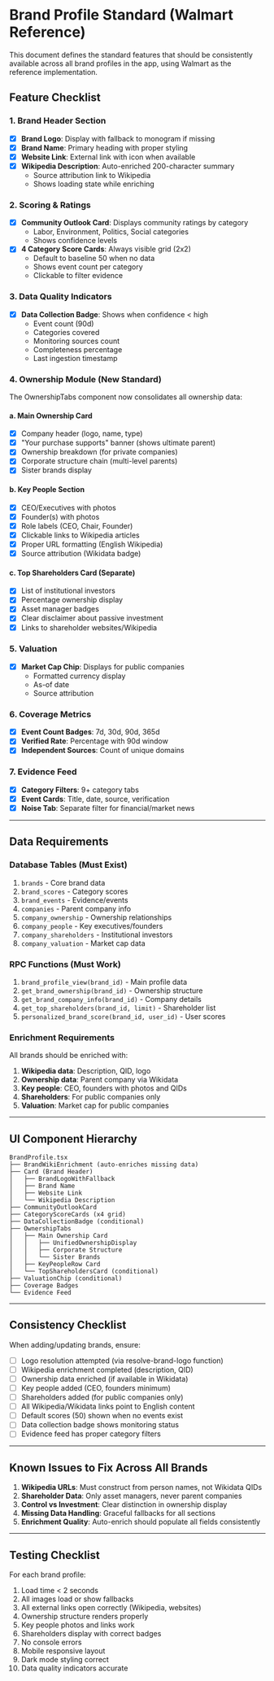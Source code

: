 # Brand Profile Standard (Walmart Reference)

This document defines the standard features that should be consistently available across all brand profiles in the app, using Walmart as the reference implementation.

## Feature Checklist

### 1. Brand Header Section
- [x] **Brand Logo**: Display with fallback to monogram if missing
- [x] **Brand Name**: Primary heading with proper styling
- [x] **Website Link**: External link with icon when available
- [x] **Wikipedia Description**: Auto-enriched 200-character summary
  - Source attribution link to Wikipedia
  - Shows loading state while enriching

### 2. Scoring & Ratings
- [x] **Community Outlook Card**: Displays community ratings by category
  - Labor, Environment, Politics, Social categories
  - Shows confidence levels
- [x] **4 Category Score Cards**: Always visible grid (2x2)
  - Default to baseline 50 when no data
  - Shows event count per category
  - Clickable to filter evidence

### 3. Data Quality Indicators
- [x] **Data Collection Badge**: Shows when confidence < high
  - Event count (90d)
  - Categories covered
  - Monitoring sources count
  - Completeness percentage
  - Last ingestion timestamp

### 4. Ownership Module (New Standard)
The OwnershipTabs component now consolidates all ownership data:

#### a. Main Ownership Card
- [x] Company header (logo, name, type)
- [x] "Your purchase supports" banner (shows ultimate parent)
- [x] Ownership breakdown (for private companies)
- [x] Corporate structure chain (multi-level parents)
- [x] Sister brands display

#### b. Key People Section
- [x] CEO/Executives with photos
- [x] Founder(s) with photos
- [x] Role labels (CEO, Chair, Founder)
- [x] Clickable links to Wikipedia articles
- [x] Proper URL formatting (English Wikipedia)
- [x] Source attribution (Wikidata badge)

#### c. Top Shareholders Card (Separate)
- [x] List of institutional investors
- [x] Percentage ownership display
- [x] Asset manager badges
- [x] Clear disclaimer about passive investment
- [x] Links to shareholder websites/Wikipedia

### 5. Valuation
- [x] **Market Cap Chip**: Displays for public companies
  - Formatted currency display
  - As-of date
  - Source attribution

### 6. Coverage Metrics
- [x] **Event Count Badges**: 7d, 30d, 90d, 365d
- [x] **Verified Rate**: Percentage with 90d window
- [x] **Independent Sources**: Count of unique domains

### 7. Evidence Feed
- [x] **Category Filters**: 9+ category tabs
- [x] **Event Cards**: Title, date, source, verification
- [x] **Noise Tab**: Separate filter for financial/market news

---

## Data Requirements

### Database Tables (Must Exist)
1. `brands` - Core brand data
2. `brand_scores` - Category scores
3. `brand_events` - Evidence/events
4. `companies` - Parent company info
5. `company_ownership` - Ownership relationships
6. `company_people` - Key executives/founders
7. `company_shareholders` - Institutional investors
8. `company_valuation` - Market cap data

### RPC Functions (Must Work)
1. `brand_profile_view(brand_id)` - Main profile data
2. `get_brand_ownership(brand_id)` - Ownership structure
3. `get_brand_company_info(brand_id)` - Company details
4. `get_top_shareholders(brand_id, limit)` - Shareholder list
5. `personalized_brand_score(brand_id, user_id)` - User scores

### Enrichment Requirements
All brands should be enriched with:
1. **Wikipedia data**: Description, QID, logo
2. **Ownership data**: Parent company via Wikidata
3. **Key people**: CEO, founders with photos and QIDs
4. **Shareholders**: For public companies only
5. **Valuation**: Market cap for public companies

---

## UI Component Hierarchy

```
BrandProfile.tsx
├── BrandWikiEnrichment (auto-enriches missing data)
├── Card (Brand Header)
│   ├── BrandLogoWithFallback
│   ├── Brand Name
│   ├── Website Link
│   └── Wikipedia Description
├── CommunityOutlookCard
├── CategoryScoreCards (x4 grid)
├── DataCollectionBadge (conditional)
├── OwnershipTabs
│   ├── Main Ownership Card
│   │   ├── UnifiedOwnershipDisplay
│   │   ├── Corporate Structure
│   │   └── Sister Brands
│   ├── KeyPeopleRow Card
│   └── TopShareholdersCard (conditional)
├── ValuationChip (conditional)
├── Coverage Badges
└── Evidence Feed
```

---

## Consistency Checklist

When adding/updating brands, ensure:

- [ ] Logo resolution attempted (via resolve-brand-logo function)
- [ ] Wikipedia enrichment completed (description, QID)
- [ ] Ownership data enriched (if available in Wikidata)
- [ ] Key people added (CEO, founders minimum)
- [ ] Shareholders added (for public companies only)
- [ ] All Wikipedia/Wikidata links point to English content
- [ ] Default scores (50) shown when no events exist
- [ ] Data collection badge shows monitoring status
- [ ] Evidence feed has proper category filters

---

## Known Issues to Fix Across All Brands

1. **Wikipedia URLs**: Must construct from person names, not Wikidata QIDs
2. **Shareholder Data**: Only asset managers, never parent companies
3. **Control vs Investment**: Clear distinction in ownership display
4. **Missing Data Handling**: Graceful fallbacks for all sections
5. **Enrichment Quality**: Auto-enrich should populate all fields consistently

---

## Testing Checklist

For each brand profile:
1. Load time < 2 seconds
2. All images load or show fallbacks
3. All external links open correctly (Wikipedia, websites)
4. Ownership structure renders properly
5. Key people photos and links work
6. Shareholders display with correct badges
7. No console errors
8. Mobile responsive layout
9. Dark mode styling correct
10. Data quality indicators accurate
